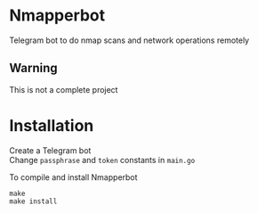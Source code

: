 # Nmapperbot

Telegram bot to do nmap scans and network operations remotely

## Warning

This is not a complete project

# Installation

Create a Telegram bot  
Change `passphrase` and `token` constants in `main.go`

To compile and install Nmapperbot
```
make
make install
```
